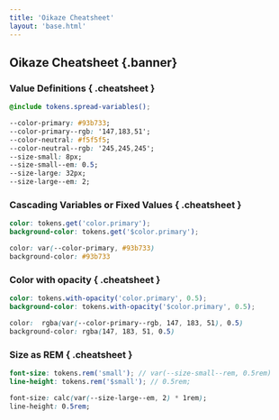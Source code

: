 ```yaml
---
title: 'Oikaze Cheatsheet'
layout: 'base.html'
---
```


## Oikaze Cheatsheet {.banner}

### Value Definitions { .cheatsheet }

```scss
@include tokens.spread-variables();
```

```css
--color-primary: #93b733;
--color-primary--rgb: '147,183,51';
--color-neutral: #f5f5f5;
--color-neutral--rgb: '245,245,245';
--size-small: 8px;
--size-small--em: 0.5;
--size-large: 32px;
--size-large--em: 2;
```

### Cascading Variables or Fixed Values { .cheatsheet }

```scss
color: tokens.get('color.primary');
background-color: tokens.get('$color.primary');
```

```css
color: var(--color-primary, #93b733)
background-color: #93b733
```

### Color with opacity { .cheatsheet }

```scss
color: tokens.with-opacity('color.primary', 0.5);
background-color: tokens.with-opacity('$color.primary', 0.5);
```

```css
color:  rgba(var(--color-primary--rgb, 147, 183, 51), 0.5)
background-color: rgba(147, 183, 51, 0.5)
```

### Size as REM { .cheatsheet }

```scss
font-size: tokens.rem('small'); // var(--size-small--rem, 0.5rem)
line-height: tokens.rem('$small'); // 0.5rem;
```

```css
font-size: calc(var(--size-large--em, 2) * 1rem);
line-height: 0.5rem;
```
